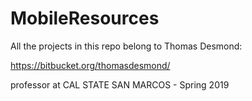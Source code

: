 # MobileResources

All the projects in this repo belong to Thomas Desmond:

https://bitbucket.org/thomasdesmond/

professor at CAL STATE SAN MARCOS - Spring 2019
